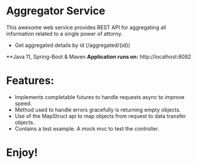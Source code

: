# Aggregator Service
This awesome web service provides REST API for aggregating all information related to a single power of attorny.
  - Get aggregated details by id (/aggregated/{id})

**Java 11, Spring-Boot & Maven
**Application runs on:** http://localhost:8082

# Features:
  - Implements completable futures to handle requests async to improve speed.
  - Method used to handle errors gracefully is returning empty objects. 
  - Use of the MapStruct api to map objects from request to data transfer objects.
  - Contains a test example. A mock mvc to test the controller.
  
# Enjoy!